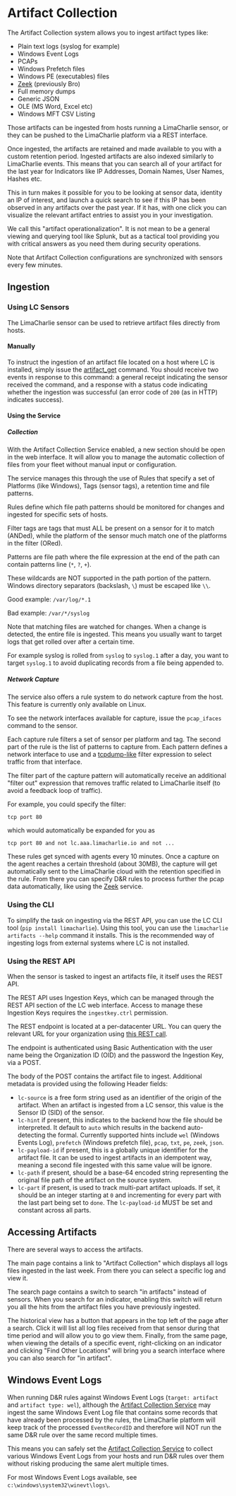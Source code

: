 # Artifact Collection

The Artifact Collection system allows you to ingest artifact types like:

* Plain text logs (syslog for example)
* Windows Event Logs
* PCAPs
* Windows Prefetch files
* Windows PE (executables) files
* [Zeek](https://zeek.org) (previously Bro)
* Full memory dumps
* Generic JSON
* OLE (MS Word, Excel etc)
* Windows MFT CSV Listing

Those artifacts can be ingested from hosts running a LimaCharlie sensor, or they
can be pushed to the LimaCharlie platform via a REST interface.

Once ingested, the artifacts are retained and made available to you with a
custom retention period.
Ingested artifacts are also indexed similarly to LimaCharlie events. This means
that you can search all of your artifact for the last year for Indicators like
IP Addresses, Domain Names, User Names, Hashes etc.

This in turn makes it possible for you to be looking at sensor data, identity
an IP of interest, and launch a quick search to see if this IP has been observed
in any artifacts over the past year. If it has, with one click you can visualize the
relevant artifact entries to assist you in your investigation.

We call this "artifact operationalization". It is not mean to be a general viewing
and querying tool like Splunk, but as a tactical tool providing you with critical
answers as you need them during security operations.

Note that Artifact Collection configurations are synchronized with sensors every few minutes.

## Ingestion
### Using LC Sensors
The LimaCharlie sensor can be used to retrieve artifact files directly from hosts.

#### Manually
To instruct the ingestion of an artifact file located on a host where LC is installed,
simply issue the [artifact_get](sensor_commands.md#artifact_get) command. You should receive
two events in response to this command: a general receipt indicating the sensor
received the command, and a response with a status code indicating whether the
ingestion was successful (an error code of `200` (as in HTTP) indicates success).

#### Using the Service

##### Collection
With the Artifact Collection Service enabled, a new section should be open in the web
interface. It will allow you to manage the automatic collection of files from
your fleet without manual input or configuration.

The service manages this through the use of Rules that specify a set of Platforms
(like Windows), Tags (sensor tags), a retention time and file patterns.

Rules define which file path patterns should be monitored for changes and ingested for specific sets of hosts.

Filter tags are tags that must ALL be present on a sensor for it to match (ANDed), while the platform of the sensor much match one of the platforms in the filter (ORed).

Patterns are file path where the file expression at the end of the path can contain patterns line (`*`, `?`, `+`).

These wildcards are NOT supported in the path portion of the pattern.
Windows directory separators (backslash, `\`) must be escaped like `\\`.

Good example: `/var/log/*.1`

Bad example: `/var/*/syslog`

Note that matching files are watched for changes. When a change is detected, the entire file is ingested. This means you usually want to target logs that get rolled over after a certain time.

For example syslog is rolled from `syslog` to `syslog.1` after a day, you want to target `syslog.1` to avoid duplicating records from a file being appended to.

##### Network Capture
The service also offers a rule system to do network capture from the host. This
feature is currently only available on Linux.

To see the network interfaces available for capture, issue the `pcap_ifaces` command to the sensor.

Each capture rule filters a set of sensor per platform and tag. The second part of the rule
is the list of patterns to capture from. Each pattern defines a network interface to use
and a [tcpdump-like](https://www.tcpdump.org/manpages/pcap-filter.7.html) filter expression to select traffic from that interface.

The filter part of the capture pattern will automatically receive an additional "filter out" expression that removes
traffic related to LimaCharlie itself (to avoid a feedback loop of traffic).

For example, you could specify the filter:

```
tcp port 80
```

which would automatically be expanded for you as

```
tcp port 80 and not lc.aaa.limacharlie.io and not ...
```

These rules get synced with agents every 10 minutes. Once a capture on the agent reaches a certain
threshold (about 30MB), the capture will get automatically sent to the LimaCharlie cloud with the
retention specified in the rule. From there you can specify D&R rules to process further the pcap
data automatically, like using the [Zeek](zeek.md) service.

### Using the CLI
To simplify the task on ingesting via the REST API, you can use the LC CLI tool (`pip install limacharlie`).
Using this tool, you can use the `limacharlie artifacts --help` command it installs.
This is the recommended way of ingesting logs from external systems where LC is not installed.

### Using the REST API
When the sensor is tasked to ingest an artifacts file, it itself uses the REST API.

The REST API uses Ingestion Keys, which can be managed through the REST API
section of the LC web interface. Access to manage these Ingestion Keys requires
the `ingestkey.ctrl` permission.

The REST endpoint is located at a per-datacenter URL. You can query the relevant
URL for your organization using [this REST call](https://api.limacharlie.io/static/swagger/#/orgs/get_orgs__oid__url).

The endpoint is authenticated using Basic Authentication with the user name being
the Organization ID (OID) and the password the Ingestion Key, via a POST.

The body of the POST contains the artifact file to ingest. Additional metadata is provided
using the following Header fields:

* `lc-source` is a free form string used as an identifier of the origin of the artifact. When an artifact is ingested from a LC sensor, this value is the Sensor ID (SID) of the sensor.
* `lc-hint` if present, this indicates to the backend how the file should be interpreted. It default to `auto` which results in the backend auto-detecting the formal. Currently supported hints include `wel` (Windows Events Log), `prefetch` (Windows prefetch file), `pcap`, `txt`, `pe`, `zeek`, `json`.
* `lc-payload-id` if present, this is a globally unique identifier for the artifact file. It can be used to ingest artifacts in an idempotent way, meaning a second file ingested with this same value will be ignore.
* `lc-path` if present, should be a base-64 encoded string representing the original file path of the artifact on the source system.
* `lc-part` if present, is used to track multi-part artifact uploads. If set, it should be an integer starting at `0` and incrementing for every part with the last part being set to `done`. The `lc-payload-id` MUST be set and constant across all parts.

## Accessing Artifacts
There are several ways to access the artifacts.

The main page contains a link to
"Artifact Collection" which displays all logs files ingested in the last week. From
there you can select a specific log and view it.

The search page contains a switch to search "in artifacts" instead of sensors. When
you search for an indicator, enabling this switch will return you all the hits
from the artifact files you have previously ingested.

The historical view has a button that appears in the top left of the page after
a search. Click it will list all log files received from that sensor during that
time period and will allow you to go view them. Finally, from the same page, when
viewing the details of a specific event, right-clicking on an indicator and clicking
"Find Other Locations" will bring you a search interface where you can also search
for "in artifact".

## Windows Event Logs
When running D&R rules against Windows Event Logs (`target: artifact` and `artifact type: wel`), although the [Artifact Collection Service](external_logs.md) may ingest
the same Windows Event Log file that contains some records that have already been processed by the rules, the LimaCharlie platform will keep track of the
processed `EventRecordID` and therefore will NOT run the same D&R rule over the same record multiple times.

This means you can safely set the [Artifact Collection Service](external_logs.md) to collect various Windows Event Logs from your hosts and run D&R rules over them
without risking producing the same alert multiple times.

For most Windows Event Logs available, see `c:\windows\system32\winevt\logs\`.
